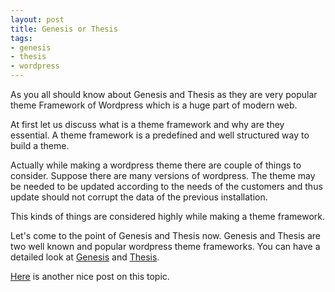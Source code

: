 ```yaml
---
layout: post
title: Genesis or Thesis
tags:
- genesis
- thesis
- wordpress
---
```


As you all should know about Genesis and Thesis as they are very popular theme Framework of Wordpress which is a huge part of modern web.

At first let us discuss what is a theme framework and why are they essential. A theme framework is a predefined and well structured way to build a theme.

Actually while making a wordpress theme there are couple of things to consider. Suppose there are many versions of wordpress. The theme may be needed to be updated according to the needs of the customers and thus update should not corrupt the data of the previous installation.

This kinds of things are considered highly while making a theme framework.

Let's come to the point of Genesis and Thesis now. Genesis and Thesis are two well known and popular wordpress theme frameworks. You can have a detailed look at <a href="http://my.studiopress.com/themes/genesis/" target="_blank">Genesis</a> and <a href="http://diythemes.com/" target="_blank">Thesis</a>.

<a href="http://www.artofblog.com/thesis-and-genesis-compared/" target="_blank">Here</a> is another nice post on this topic.